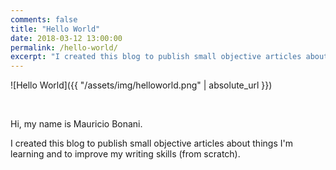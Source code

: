 ```yaml
---
comments: false
title: "Hello World"
date: 2018-03-12 13:00:00
permalink: /hello-world/
excerpt: "I created this blog to publish small objective articles about things I'm learning and to improve my writing skills (from scratch)."
---
```

<!-- markdownlint-disable html -->
![Hello World]({{ "/assets/img/helloworld.png" | absolute_url }})

<br />

Hi, my name is Mauricio Bonani.

I created this blog to publish small objective articles about things I'm learning and to improve my writing skills (from scratch).
